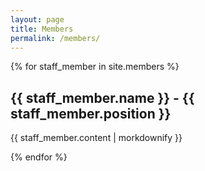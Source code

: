 ```yaml
---
layout: page
title: Members
permalink: /members/
---
```


{% for staff_member in site.members %}
<h2>{{ staff_member.name }} - {{ staff_member.position }}</h2>
<p>{{ staff_member.content | morkdownify }}</p>
{% endfor %}

